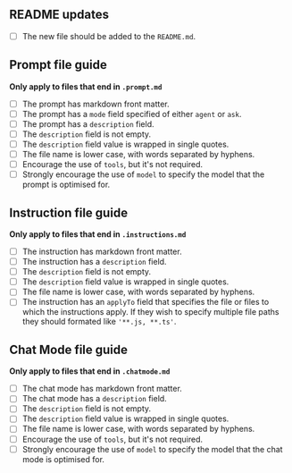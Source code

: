 ## README updates

- [ ] The new file should be added to the `README.md`.

## Prompt file guide

**Only apply to files that end in `.prompt.md`**

- [ ] The prompt has markdown front matter.
- [ ] The prompt has a `mode` field specified of either `agent` or `ask`.
- [ ] The prompt has a `description` field.
- [ ] The `description` field is not empty.
- [ ] The `description` field value is wrapped in single quotes.
- [ ] The file name is lower case, with words separated by hyphens.
- [ ] Encourage the use of `tools`, but it's not required.
- [ ] Strongly encourage the use of `model` to specify the model that the prompt is optimised for.

## Instruction file guide

**Only apply to files that end in `.instructions.md`**

- [ ] The instruction has markdown front matter.
- [ ] The instruction has a `description` field.
- [ ] The `description` field is not empty.
- [ ] The `description` field value is wrapped in single quotes.
- [ ] The file name is lower case, with words separated by hyphens.
- [ ] The instruction has an `applyTo` field that specifies the file or files to which the instructions apply. If they wish to specify multiple file paths they should formated like `'**.js, **.ts'`.

## Chat Mode file guide

**Only apply to files that end in `.chatmode.md`**

- [ ] The chat mode has markdown front matter.
- [ ] The chat mode has a `description` field.
- [ ] The `description` field is not empty.
- [ ] The `description` field value is wrapped in single quotes.
- [ ] The file name is lower case, with words separated by hyphens.
- [ ] Encourage the use of `tools`, but it's not required.
- [ ] Strongly encourage the use of `model` to specify the model that the chat mode is optimised for.
